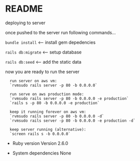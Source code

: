 # README

deploying to server

  once pushed to the server run following commands...

  `bundle install` <-- install gem depedencies
  
  `rails db:migrate` <-- setup database 
  
  `rails db:seed` <-- add the static data 

  now you are ready to run the server

      run server on aws vm:
      `rvmsudo rails server -p 80 -b 0.0.0.0`

      run serve on aws production mode:
      `rvmsudo rails server -p 80 -b 0.0.0.0 -e production`
      `rails s -p 80 -b 0.0.0.0 -e production`

      keep it running forever on aws vm:
      `rvmsudo rails server -p 80 -b 0.0.0.0 -d`
      `rvmsudo rails server -p 80 -b 0.0.0.0 -e production -d`

      keep server running (alternative):
      `screen rails s -b 0.0.0.0`


* Ruby version
	Version 2.6.0

* System dependencies
	None
